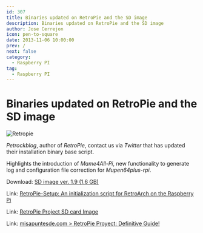 ```yaml
---
id: 307
title: Binaries updated on RetroPie and the SD image
description: Binaries updated on RetroPie and the SD image
author: Jose Cerrejon
icon: pen-to-square
date: 2013-11-06 10:00:00
prev: /
next: false
category:
  - Raspberry PI
tag:
  - Raspberry PI
---
```


# Binaries updated on RetroPie and the SD image

![Retropie](/images/RetroPie_07.jpg)

*Petrockblog*, author of *RetroPie*, contact us via *Twitter* that has updated their installation binary base script.

Highlights the introduction of *Mame4All-Pi*, new functionality to generate log and configuration file correction for *Mupen64plus-rpi*.

Download: [SD image ver. 1.9 (1.6 GB)](http://blog.petrockblock.com/?wpdmdl=17)

Link: [RetroPie-Setup: An initialization script for RetroArch on the Raspberry Pi](http://blog.petrockblock.com/2012/07/22/retropie-setup-an-initialization-script-for-retroarch-on-the-raspberry-pi/)

Link: [RetroPie Project SD card Image](http://blog.petrockblock.com/download/retropie-project-image/)

Link: [misapuntesde.com > RetroPie Proyect: Definitive Guide!](/post.php?id=109)